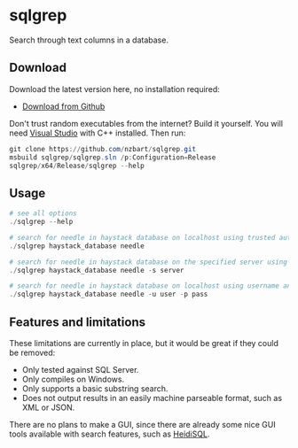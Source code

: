 # sqlgrep
Search through text columns in a database.

## Download

Download the latest version here, no installation required:
* [Download from Github](https://github.com/nzbart/sqlgrep/releases/download/v0.3/sqlgrep.exe)

Don't trust random executables from the internet? Build it yourself. You will need [Visual Studio](https://visualstudio.microsoft.com/vs/) with C++ installed. Then run:

```powershell
git clone https://github.com/nzbart/sqlgrep.git
msbuild sqlgrep/sqlgrep.sln /p:Configuration=Release
sqlgrep/x64/Release/sqlgrep --help
```

## Usage

```powershell
# see all options
./sqlgrep --help

# search for needle in haystack database on localhost using trusted authentication
./sqlgrep haystack_database needle

# search for needle in haystack database on the specified server using trusted authentication
./sqlgrep haystack_database needle -s server

# search for needle in haystack database on localhost using username and password
./sqlgrep haystack_database needle -u user -p pass
```

## Features and limitations

These limitations are currently in place, but it would be great if they could be removed:

* Only tested against SQL Server.
* Only compiles on Windows.
* Only supports a basic substring search.
* Does not output results in an easily machine parseable format, such as XML or JSON.

There are no plans to make a GUI, since there are already some nice GUI tools available with search features, such as [HeidiSQL](https://www.heidisql.com/).

